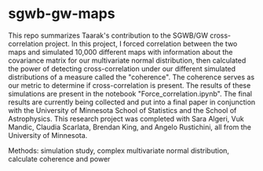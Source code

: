 # sgwb-gw-maps

This repo summarizes Taarak's contribution to the SGWB/GW cross-correlation project. In this project, I forced correlation between the two maps and simulated 10,000 different maps with information about the covariance matrix for our multivariate normal distribution, then calculated the power of detecting cross-correlation under our different simulated distributions of a measure called the "coherence". The coherence serves as our metric to determine if cross-correlation is present. The results of these simulations are present in the notebook "Force_correlation.ipynb". The final results are currently being collected and put into a final paper in conjunction with the University of Minnesota School of Statistics and the School of Astrophysics. This research project was completed with Sara Algeri, Vuk Mandic, Claudia Scarlata, Brendan King, and Angelo Rustichini, all from the University of Minnesota.

Methods: simulation study, complex multivariate normal distribution, calculate coherence and power
